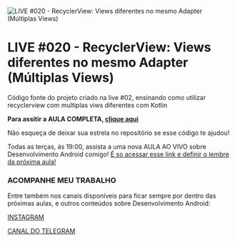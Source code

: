 ![LIVE #020 - RecyclerView: Views diferentes no mesmo Adapter (Múltiplas Views)](https://i3.ytimg.com/vi/lid3xwjEbOU/maxresdefault.jpg "LIVE #020 - RecyclerView: Views diferentes no mesmo Adapter (Múltiplas Views)")

# LIVE #020 - RecyclerView: Views diferentes no mesmo Adapter (Múltiplas Views)

Código fonte do projeto criado na live #02, ensinando como utilizar recyclerview com multiplas viws diferentes com Kotlin

**Para assitir a AULA COMPLETA, [clique aqui](https://www.youtube.com/watch?v=lid3xwjEbOU&ab_channel=KaiqueOcanha-Android)**

Não esqueça de deixar sua estrela no repositório se esse código te ajudou!

Todas as terças, ás 19:00, assista a uma nova AULA AO VIVO sobre Desenvolvimento Android comigo! [É so acessar esse link e definir o lembre da próxima aula!](http://ocanha.com/bio)

### ACOMPANHE MEU TRABALHO

Entre também nos canais disponíveis para ficar sempre por dentro das próximas aulas, e outros conteúdos sobre Desenvolvimento Android:

[INSTAGRAM](https://www.instagram.com/kaiqueocanha/)

[CANAL DO TELEGRAM](https://t.me/semanadomobile)
